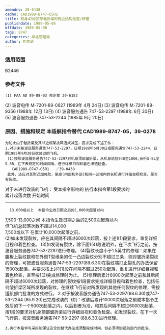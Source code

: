 ```yaml
---
amendno: 39-0438
cadno: CAD1989-B747-05R1
title: 机身42段顶部皱折梁和附近结构检查/修理
publishdate: 1989-05-06
effdate: 1989-05-08
tags: B747
categories: 华北管理局
author: 刘文语
---
```


### 适用范围 
B2446

### 参考文件
    (1) FAA AD 89-08-03 修正案 39-6183 
(2) 波音电传 M-7201-89-0627 (1989年 4月 24日) 
(3) 波音电传 M-7201-88-9356 (1988年 12月 13日) 
(4) 波音服务通告 747-53-2297 (1988年 6月 30日) 
(5) 波音服务通告 747-53-2244 (1985年 9月 20日) 


### 原因、措施和规定 本适航指令替代 CAD1989-B747-05，39-0278 
    为防止由于皱折梁及其邻近框架故障造成减压，要求完成下述工作： 
    1.对于未按波音服务通告747-53-2297，日期1988年6月30日或服务通告747-53-2244，日期1985年9月20日改装过的飞机。 
     (1)按照波音服务通告747-53-2297对机身顶部皱折梁，从机身站位940至1000,长桁S-8L至S-8R，在下表规定的时间间隔，进行详细目视和着色渗透检查。 
       CAD1989-B747-05R1   ／39-0438 
     此外，还应对其附近加强肋，蒙皮(内部和外部)和同一区域内的长桁进行详细目视检查，是否有裂纹。 
对于未进行改装的飞机： 
      受本指令影响的   执行本指令第1段要求的  
      累计起落次数   开始时间  
_____________________  _______________________  
      13,000或以上  本指令生效日期之后的1,000次起落以内  
7,500-13,000之间  本指令生效日期之后的2,500次起落以内  
但飞机总起落次数不超过14,000  
7,500或以下  在累计10,000次起落之前。  
     (2)如未发现裂纹，应在其间隔不超过6000次起落，按上述1(1)段要求，重复详细目视和着色检查。 
     (3)如发现有裂纹，除下面1(4)段说明外，在下次飞行之前，按波音服务通告747-53-2297进行修理。 
     (4)裂纹长度小于1.5英寸的修理：如果在腹板上裂纹数和在外侧T型缘条的任一凸边裂纹分别不超过三条，则对皱折梁裂纹的修理，可按波音服务通告747-53-2297(88.6.30)在裂纹端打止裂孔的办法保留1500次起落。并要求按上述1(1)段在间隔不超过250次起落，重复进行详细目视和着色检查，直至按1(3)完成修理时为止。 
     (5)修理后累计6000次起落之前和其后间隔不超过6000次起落，对修理的裂纹按1段要求完成详细目视和着色检查，包括任何皱折梁区域所发现的裂纹。在继续飞行前对所发现的其他任何裂纹的修理，需按适航部门批准的方式进行。 
    2.对于按波音服务通告747-53-2297(88.6.30)或747-53-2244 
(85.9.20)已完成改装的飞机：改装后累计10000次起落之前或本指令生效后的下一个500次起落之内，以后到者为准，和其后间隔不超过6000次起落，按1段的要求对机身顶部皱折梁进行详细目视和着色检查。如发现裂纹，在下一次飞行前，按波音服务通告747-53-2297 
(88.6.30)进行修理。 

    3.执行本指令可采用能保证安全的替代办法或调整完成时间，但必须得到适航部门的批准。 
